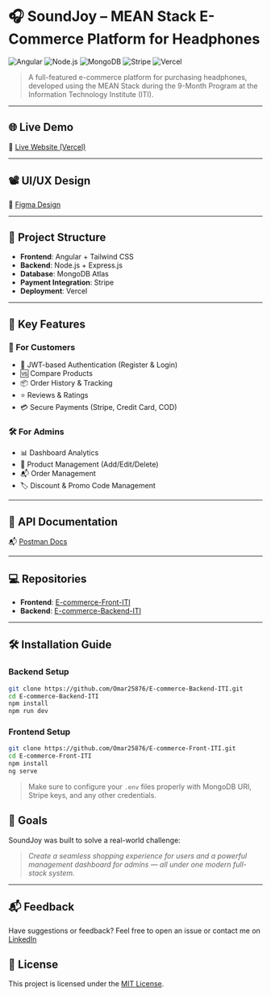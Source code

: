 # 🎧 SoundJoy – MEAN Stack E-Commerce Platform for Headphones

![Angular](https://img.shields.io/badge/Frontend-Angular-DD0031?style=flat&logo=angular&logoColor=white)
![Node.js](https://img.shields.io/badge/Backend-Node.js-339933?style=flat&logo=node.js&logoColor=white)
![MongoDB](https://img.shields.io/badge/Database-MongoDB-47A248?style=flat&logo=mongodb&logoColor=white)
![Stripe](https://img.shields.io/badge/Payments-Stripe-635BFF?style=flat&logo=stripe&logoColor=white)
![Vercel](https://img.shields.io/badge/Deployment-Vercel-000000?style=flat&logo=vercel&logoColor=white)

> A full-featured e-commerce platform for purchasing headphones, developed using the MEAN Stack during the 9-Month Program at the Information Technology Institute (ITI).

---

## 🌐 Live Demo

🔗 [Live Website (Vercel)](https://e-commerce-front-iti-vz36.vercel.app/)

---

## 📽️ UI/UX Design

🎨 [Figma Design](https://www.figma.com/design/PImUrbpj4QTPXO3a5pLkMr/Sound-Joy?node-id=0-1&m=dev&t=MMmWbUSQEGYNZSXN-1)

---

## 📂 Project Structure

- **Frontend**: Angular + Tailwind CSS
- **Backend**: Node.js + Express.js
- **Database**: MongoDB Atlas
- **Payment Integration**: Stripe
- **Deployment**: Vercel

---

## 🚀 Key Features

### 🛒 For Customers
- 🔐 JWT-based Authentication (Register & Login)
- 🆚 Compare Products
- 📦 Order History & Tracking
- ⭐ Reviews & Ratings
- 💳 Secure Payments (Stripe, Credit Card, COD)

### 🛠️ For Admins
- 📊 Dashboard Analytics
- 📁 Product Management (Add/Edit/Delete)
- 📬 Order Management
- 🏷️ Discount & Promo Code Management

---

## 🧪 API Documentation

📬 [Postman Docs](https://documenter.getpostman.com/view/30192696/2sB2qai1iu)

---

## 💻 Repositories

- **Frontend**: [E-commerce-Front-ITI](https://github.com/Omar25876/E-commerce-Front-ITI.git)
- **Backend**: [E-commerce-Backend-ITI](https://github.com/Omar25876/E-commerce-Backend-ITI.git)

---

## 🛠️ Installation Guide

### Backend Setup
```bash
git clone https://github.com/Omar25876/E-commerce-Backend-ITI.git
cd E-commerce-Backend-ITI
npm install
npm run dev
````

### Frontend Setup

```bash
git clone https://github.com/Omar25876/E-commerce-Front-ITI.git
cd E-commerce-Front-ITI
npm install
ng serve
```

> Make sure to configure your `.env` files properly with MongoDB URI, Stripe keys, and any other credentials.




## 🏁 Goals

SoundJoy was built to solve a real-world challenge:

> *Create a seamless shopping experience for users and a powerful management dashboard for admins — all under one modern full-stack system.*

---

## 📬 Feedback

Have suggestions or feedback? Feel free to open an issue or contact me on [LinkedIn](https://www.linkedin.com/in/omar-mohamed-ibrahim-015ab31ba/)


## 📌 License

This project is licensed under the [MIT License](LICENSE).
